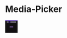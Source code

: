 # Media-Picker

<img src="https://raw.githubusercontent.com/pankaj046/Media-Picker/master/media/de55de202d.gif" width="40" height="40" />
